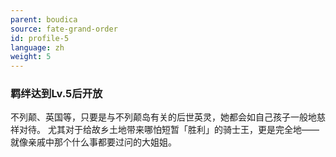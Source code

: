 ```yaml
---
parent: boudica
source: fate-grand-order
id: profile-5
language: zh
weight: 5
---
```


### 羁绊达到Lv.5后开放

不列颠、英国等，只要是与不列颠岛有关的后世英灵，她都会如自己孩子一般地慈祥对待。
尤其对于给故乡土地带来哪怕短暂「胜利」的骑士王，更是完全地——
就像亲戚中那个什么事都要过问的大姐姐。
